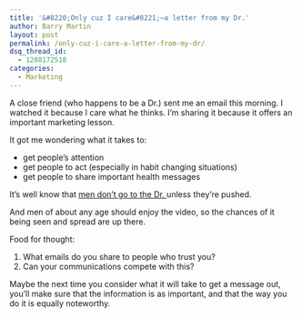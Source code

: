 ```yaml
---
title: '&#8220;Only cuz I care&#8221;–a letter from my Dr.'
author: Barry Martin
layout: post
permalink: /only-cuz-i-care-a-letter-from-my-dr/
dsq_thread_id:
  - 1288172518
categories:
  - Marketing
---
```

A close friend (who happens to be a Dr.) sent me an email this morning. I watched it because I care what he thinks. I&#8217;m sharing it because it offers an important marketing lesson.

It got me wondering what it takes to:

*   get people&#8217;s attention
*   get people to act (especially in habit changing situations)
*   get people to share important health messages



It&#8217;s well know that <a title="USA Today Article on why men don't go to the Dr." href="http://usatoday30.usatoday.com/news/health/medical/health/medical/menshealth/story/2011/03/Study-Half-of-men-dont-go-to-the-doctor/45453184/1" target="_blank">men don&#8217;t go to the Dr. </a>unless they&#8217;re pushed.

And men of about any age should enjoy the video, so the chances of it being seen and spread are up there.

Food for thought:

1.  What emails do you share to people who trust you?
2.  Can your communications compete with this?

Maybe the next time you consider what it will take to get a message out, you&#8217;ll make sure that the information is as important, and that the way you do it is equally noteworthy.

&nbsp;